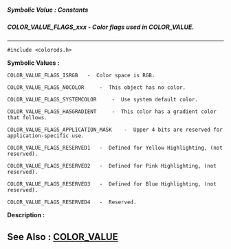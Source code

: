 ##### Symbolic Value : Constants
##### COLOR_VALUE_FLAGS_xxx - Color flags used in COLOR_VALUE.
---
```
#include <colorods.h>
```

**Symbolic Values :**

	COLOR_VALUE_FLAGS_ISRGB	  -  Color space is RGB.

	COLOR_VALUE_FLAGS_NOCOLOR	  -  This object has no color.

	COLOR_VALUE_FLAGS_SYSTEMCOLOR	  -  Use system default color.

	COLOR_VALUE_FLAGS_HASGRADIENT	  -  This color has a gradient color that follows.

	COLOR_VALUE_FLAGS_APPLICATION_MASK	  -  Upper 4 bits are reserved for application-specific use.

	COLOR_VALUE_FLAGS_RESERVED1	  -  Defined for Yellow Highlighting, (not reserved).

	COLOR_VALUE_FLAGS_RESERVED2	  -  Defined for Pink Highlighting, (not reserved).

	COLOR_VALUE_FLAGS_RESERVED3	  -  Defined for Blue Highlighting, (not reserved).

	COLOR_VALUE_FLAGS_RESERVED4	  -  Reserved.


**Description :**




**See Also :**
[COLOR_VALUE](/domino-c-api-docs/reference/Data/COLOR_VALUE)
---
